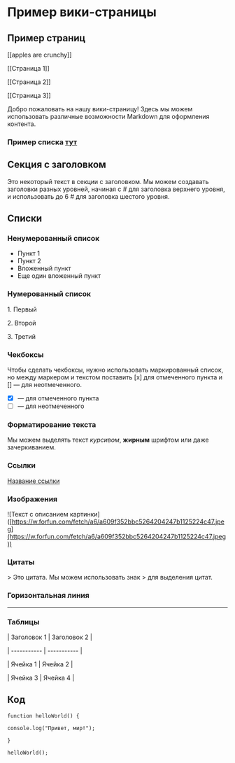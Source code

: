 # Пример вики-страницы

## Пример страниц

\[\[apples are crunchy]]

\[\[Страница 1]]

\[\[Страница 2]]

\[\[Страница 3]]

Добро пожаловать на нашу вики-страницу! Здесь мы можем использовать различные возможности Markdown для оформления контента.

### Пример списка [тут](<Пример вики-страницы.md#нумерованный-список>)

## Секция с заголовком

Это некоторый текст в секции с заголовком. Мы можем создавать заголовки разных уровней, начиная с # для заголовка верхнего уровня, и использовать до 6 # для заголовка шестого уровня.

## Списки

### Ненумерованный список

* Пункт 1
* Пункт 2
* Вложенный пункт
* Еще один вложенный пункт

### Нумерованный список

1\. Первый

2\. Второй

3\. Третий

### Чекбоксы

Чтобы сделать чекбоксы, нужно использовать маркированный список, но между маркером и текстом поставить \[x] для отмеченного пункта и \[] — для неотмеченного.

* [x] — для отмеченного пункта
* [ ] — для неотмеченного

### Форматирование текста

Мы можем выделять текст _курсивом_, **жирным** шрифтом или даже зачеркиванием.

### Ссылки

[Название ссылки](https://www.example.com/)

### Изображения

!\[Текст с описанием картинки]\([https://w.forfun.com/fetch/a6/a609f352bbc5264204247b1125224c47.jpeg](https://w.forfun.com/fetch/a6/a609f352bbc5264204247b1125224c47.jpeg))

### Цитаты

\> Это цитата. Мы можем использовать знак > для выделения цитат.

### Горизонтальная линия

***

### Таблицы

\| Заголовок 1 | Заголовок 2 |

\| ----------- | ----------- |

\| Ячейка 1 | Ячейка 2 |

\| Ячейка 3 | Ячейка 4 |

## Код

`function helloWorld() {`

`console.log("Привет, мир!");`

`}`

`helloWorld();`
